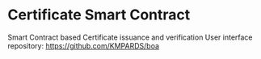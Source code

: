# Certificate Smart Contract
Smart Contract based Certificate issuance and verification
User interface repository: https://github.com/KMPARDS/boa
